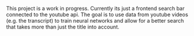This project is a work in progress.
Currently its just a frontend search bar connected to the youtube api.
The goal is to use data from youtube videos (e.g. the transcript) to train neural networks and allow for a better search that takes more than just the title into account.
